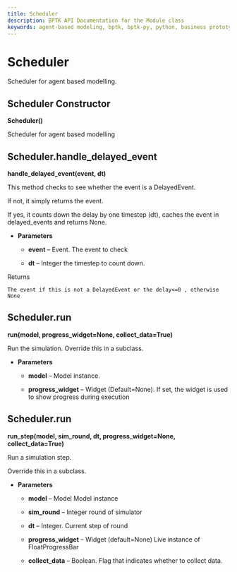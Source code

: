 ```yaml
---
title: Scheduler
description: BPTK API Documentation for the Module class
keywords: agent-based modeling, bptk, bptk-py, python, business prototyping
---
```


# Scheduler

Scheduler for agent based modelling. 

## Scheduler Constructor

**Scheduler()**

Scheduler for agent based modelling

## Scheduler.handle_delayed_event

**handle_delayed_event(event, dt)**

This method checks to see whether the event is a DelayedEvent.

If not, it simply returns the event.

If yes, it counts down the delay by one timestep (dt), caches the event in delayed_events and returns None.

* **Parameters**

    
    * **event** – Event.
    The event to check


    * **dt** – Integer
    the timestep to count down.


Returns

    The event if this is not a DelayedEvent or the delay<=0 , otherwise None
 
## Scheduler.run

**run(model, progress_widget=None, collect_data=True)**

Run the simulation.
Override this in a subclass.


* **Parameters**

    
    * **model** – Model instance.


    * **progress_widget** – Widget (Default=None).
    If set, the widget is used to show progress during execution

## Scheduler.run

**run_step(model, sim_round, dt, progress_widget=None, collect_data=True)**

Run a simulation step.

Override this in a subclass.


* **Parameters**

    
    * **model** – Model
    Model instance


    * **sim_round** – Integer
    round of simulator


    * **dt** – Integer.
    Current step of round


    * **progress_widget** – Widget (default=None)
    Live instance of FloatProgressBar


    * **collect_data** – Boolean.
    Flag that indicates whether to collect data.
